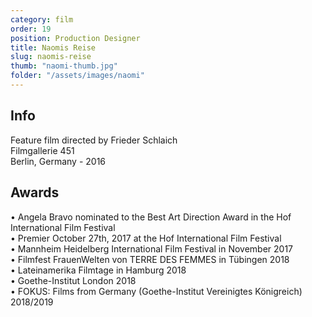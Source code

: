 ```yaml
---
category: film
order: 19
position: Production Designer
title: Naomis Reise
slug: naomis-reise
thumb: "naomi-thumb.jpg"
folder: "/assets/images/naomi"
---
```


## Info
Feature film directed by Frieder Schlaich  
Filmgallerie 451  
Berlin, Germany - 2016

## Awards
&bull; Angela Bravo nominated to the Best Art Direction Award in the Hof International Film Festival  
&bull; Premier October 27th, 2017 at the Hof International Film Festival  
&bull; Mannheim Heidelberg International Film Festival in November 2017  
&bull; Filmfest FrauenWelten von TERRE DES FEMMES in Tübingen 2018  
&bull; Lateinamerika Filmtage in Hamburg 2018  
&bull; Goethe-Institut London 2018  
&bull; FOKUS: Films from Germany (Goethe-Institut Vereinigtes Königreich) 2018/2019

